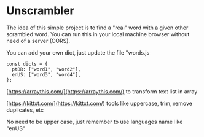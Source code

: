 # Unscrambler

The idea of this simple project is to find a "real" word with a given other scrambled word. You can run this in your local machine browser without need of a server (CORS).

You can add your own dict, just update the file "words.js

```
const dicts = {
  ptBR: ["word1", "word2"],
  enUS: ["word3", "word4"],
};
```

[https://arraythis.com/](https://arraythis.com/) to transform text list in array

[https://kittxt.com/](https://kittxt.com/) tools like uppercase, trim, remove duplicates, etc

No need to be upper case, just remember to use languages name like "enUS"
